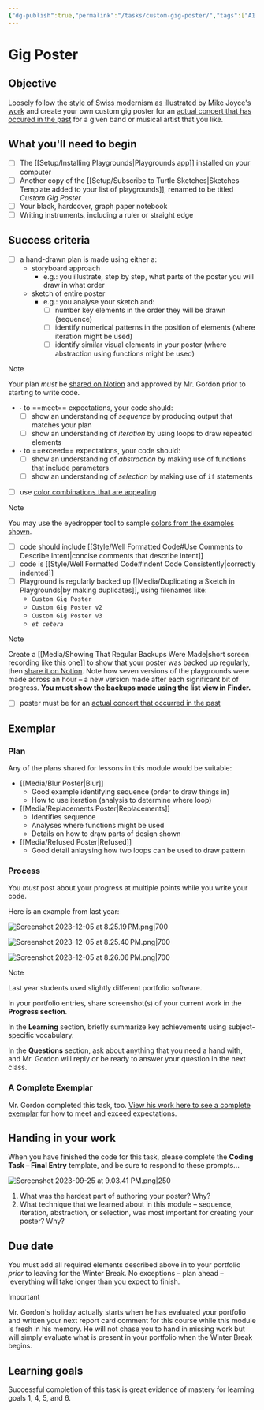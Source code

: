 ```yaml
---
{"dg-publish":true,"permalink":"/tasks/custom-gig-poster/","tags":["A1.1","A1.2","A1.3","C1.1","C1.2","C1.4","C1.5","C2.1","C2.2","C2.3","C2.4","C2.5","C2.6","C2.7","C3.3"],"dgHomeLink":true,"dgShowToc":true}
---
```


# Gig Poster

## Objective
Loosely follow the [style of Swiss modernism as illustrated by Mike Joyce's work](https://www.swissted.com) and create your own custom gig poster for an [actual concert that has occured in the past](https://www.concertarchives.org) for a given band or musical artist that you like.

## What you'll need to begin
- [ ] The [[Setup/Installing Playgrounds\|Playgrounds app]] installed on your computer
- [ ] Another copy of the [[Setup/Subscribe to Turtle Sketches\|Sketches Template added to your list of playgrounds]], renamed to be titled *Custom Gig Poster*
- [ ] Your black, hardcover, graph paper notebook
- [ ] Writing instruments, including a ruler or straight edge

## Success criteria
- [ ] a hand-drawn plan is made using either a:
	- storyboard approach
		- e.g.: you illustrate, step by step, what parts of the poster you will draw in what order
	 - sketch of entire poster
		 - e.g.: you analyse your sketch and:
			 - [ ] number key elements in the order they will be drawn (sequence)
			 - [ ] identify numerical patterns in the position of elements (where iteration might be used)
			 - [ ] identify similar visual elements in your poster (where abstraction using functions might be used)
	
> [!NOTE]
> Your plan *must* be [shared on Notion](https://notion.so) and approved by Mr. Gordon prior to starting to write code. 

 - ∙ to ==meet== expectations, your code should:
	- [ ] show an understanding of *sequence* by producing output that matches your plan
	- [ ] show an understanding of *iteration* by using loops to draw repeated elements

- ∙ to ==exceed== expectations, your code should:
	- [ ] show an understanding of *abstraction* by making use of functions that include parameters
	- [ ] show an understanding of *selection* by making use of `if` statements

- [ ] use [color combinations that are appealing](https://www.canva.com/learn/100-color-combinations/#organic-color-inspiration)

> [!NOTE]
> You may use the eyedropper tool to sample [colors from the examples shown](https://www.canva.com/learn/100-color-combinations/#organic-color-inspiration).

- [ ] code should include [[Style/Well Formatted Code#Use Comments to Describe Intent\|concise comments that describe intent]]
- [ ] code is [[Style/Well Formatted Code#Indent Code Consistently\|correctly indented]]
- [ ] Playground is regularly backed up [[Media/Duplicating a Sketch in Playgrounds\|by making duplicates]], using filenames like:
	- `Custom Gig Poster`
	- `Custom Gig Poster v2`
	- `Custom Gig Poster v3`
	- *`et cetera`*

> [!NOTE]
> Create a [[Media/Showing That Regular Backups Were Made\|short screen recording like this one]] to show that your poster was backed up regularly, then [share it on Notion](https://notion.so). Note how seven versions of the playgrounds were made across an hour – a new version made after each significant bit of progress. **You must show the backups made using the list view in Finder.**

- [ ] poster must be for an [actual concert that occurred in the past](https://www.concertarchives.org)


## Exemplar

### Plan

Any of the plans shared for lessons in this module would be suitable:

- [[Media/Blur Poster\|Blur]]
	- Good example identifying sequence (order to draw things in)
	- How to use iteration (analysis to determine where loop)
- [[Media/Replacements Poster\|Replacements]]
	- Identifies sequence
	- Analyses where functions might be used
	- Details on how to draw parts of design shown
- [[Media/Refused Poster\|Refused]]
	- Good detail anlaysing how two loops can be used to draw pattern

### Process

You *must* post about your progress at multiple points while you write your code.

Here is an example from last year:

![Screenshot 2023-12-05 at 8.25.19 PM.png|700](/img/user/Media/Screenshot%202023-12-05%20at%208.25.19%E2%80%AFPM.png)

![Screenshot 2023-12-05 at 8.25.40 PM.png|700](/img/user/Media/Screenshot%202023-12-05%20at%208.25.40%E2%80%AFPM.png)

![Screenshot 2023-12-05 at 8.26.06 PM.png|700](/img/user/Media/Screenshot%202023-12-05%20at%208.26.06%E2%80%AFPM.png)

> [!NOTE]
> Last year students used slightly different portfolio software.

In your portfolio entries, share screenshot(s) of your current work in the **Progress section**.

In the **Learning** section, briefly summarize key achievements using subject-specific vocabulary.

In the **Questions** section, ask about anything that you need a hand with, and Mr. Gordon will reply or be ready to answer your question in the next class.

### A Complete Exemplar

Mr. Gordon completed this task, too. [View his work here to see a complete exemplar](https://www.notion.so/lakefieldcs/868d23e3bf67415b92f37f61086d6d3f?v=3ab707db12414dd68a511df18241f84c&pvs=4) for how to meet and exceed expectations.

## Handing in your work

When you have finished the code for this task, please complete the **Coding Task – Final Entry** template, and be sure to respond to these prompts...

![Screenshot 2023-09-25 at 9.03.41 PM.png|250](/img/user/Media/Screenshot%202023-09-25%20at%209.03.41%20PM.png)

1. What was the hardest part of authoring your poster? Why?
2. What technique that we learned about in this module – sequence, iteration, abstraction, or selection, was most important for creating your poster? Why?

## Due date

You must add all required elements described above in to your portfolio *prior* to leaving for the Winter Break. No exceptions – plan ahead – everything will take longer than you expect to finish. 

> [!IMPORTANT]
> Mr. Gordon's holiday actually starts when he has evaluated your portfolio and written  your next report card comment for this course while this module is fresh in his memory. He will not chase you to hand in missing work but will simply evaluate what is present in your portfolio when the Winter Break begins.
## Learning goals

Successful completion of this task is great evidence of mastery for learning goals 1, 4, 5, and 6.